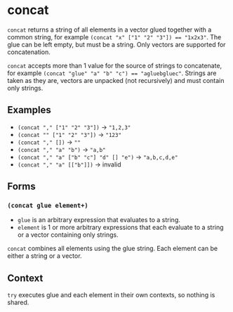 # concat

`concat` returns a string of all elements in a vector glued together with a
common string, for example `(concat "x" ["1" "2" "3"]) == "1x2x3"`. The glue
can be left empty, but must be a string. Only vectors are supported for
concatenation.

`concat` accepts more than 1 value for the source of strings to concatenate,
for example `(concat "glue" "a" "b" "c") == "agluebgluec"`. Strings are taken
as they are, vectors are unpacked (not recursively) and must contain only strings.

## Examples

* `(concat "," ["1" "2" "3"])` -> `"1,2,3"`
* `(concat "" ["1" "2" "3"])` -> `"123"`
* `(concat "," [])` -> `""`
* `(concat "," "a" "b")` -> `"a,b"`
* `(concat "," "a" ["b" "c"] "d" [] "e")` -> `"a,b,c,d,e"`
* `(concat "," "a" [["b"]])` -> invalid

## Forms

### `(concat glue element+)`

* `glue` is an arbitrary expression that evaluates to a string.
* `element` is 1 or more arbitrary expressions that each evaluate to a string
  or a vector containing only strings.

`concat` combines all elements using the glue string. Each element can be either
a string or a vector.

## Context

`try` executes glue and each element in their own contexts, so nothing is shared.
